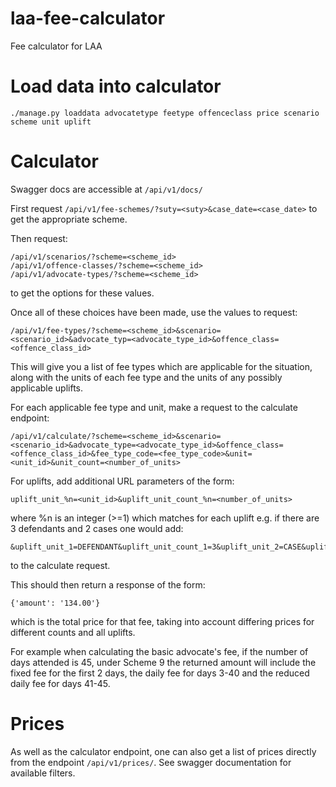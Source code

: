 # laa-fee-calculator
Fee calculator for LAA


Load data into calculator
==========================

```
./manage.py loaddata advocatetype feetype offenceclass price scenario scheme unit uplift
```

Calculator
==========

Swagger docs are accessible at `/api/v1/docs/`

First request `/api/v1/fee-schemes/?suty=<suty>&case_date=<case_date>` to get the appropriate scheme.

Then request:

```
/api/v1/scenarios/?scheme=<scheme_id>
/api/v1/offence-classes/?scheme=<scheme_id>
/api/v1/advocate-types/?scheme=<scheme_id>
```

to get the options for these values.

Once all of these choices have been made, use the values to request:

```
/api/v1/fee-types/?scheme=<scheme_id>&scenario=<scenario_id>&advocate_typ=<advocate_type_id>&offence_class=<offence_class_id>
```

This will give you a list of fee types which are applicable for the situation, along with the units of each fee type and the units of any possibly applicable uplifts.

For each applicable fee type and unit, make a request to the calculate endpoint:

```
/api/v1/calculate/?scheme=<scheme_id>&scenario=<scenario_id>&advocate_type=<advocate_type_id>&offence_class=<offence_class_id>&fee_type_code=<fee_type_code>&unit=<unit_id>&unit_count=<number_of_units>
```

For uplifts, add additional URL parameters of the form:

```
uplift_unit_%n=<unit_id>&uplift_unit_count_%n=<number_of_units>
```

where %n is an integer (>=1) which matches for each uplift e.g. if there are 3 defendants and 2 cases one would add:

```
&uplift_unit_1=DEFENDANT&uplift_unit_count_1=3&uplift_unit_2=CASE&uplift_unit_count_2=2
```

to the calculate request.

This should then return a response of the form:

```
{'amount': '134.00'}
```

which is the total price for that fee, taking into account differing prices for different counts and all uplifts.

For example when calculating the basic advocate's fee, if the number of days attended is 45, under Scheme 9 the returned amount will include the fixed fee for the first 2 days, the daily fee for days 3-40 and the reduced daily fee for days 41-45.

Prices
======

As well as the calculator endpoint, one can also get a list of prices directly from the endpoint `/api/v1/prices/`. See swagger documentation for available filters.
